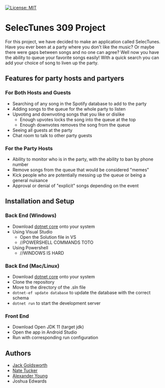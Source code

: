 [![License: MIT](https://img.shields.io/badge/license-Apache%202.0-blue)](https://git.linux.iastate.edu/cs309/spring-2020/JR_2/blob/master/LICENSE)
# SelecTunes 309 Project

For this project, we have decided to make an application called SelecTunes. Have you ever been at a party where you don't like the music? Or maybe there were gaps between songs and no one can agree? Well now you have the ability to queue your favorite songs easily! With a quick search you can add your choice of song to liven up the party.

## Features for party hosts and partyers

### For Both Hosts and Guests
* Searching of any song in the Spotify database to add to the party
* Adding songs to the queue for the whole party to listen
* Upvoting and downvoting songs that you like or dislike
  * Enough upvotes locks the song into the queue at the top
  * Enough downvotes removes the song from the queue
* Seeing all guests at the party
* Chat room to talk to other party guests

### For the Party Hosts
* Ability to monitor who is in the party, with the ability to ban by phone number
* Remove songs from the queue that would be considered "memes"
* Kick people who are potentially messing up the queue or being a general nuisance
* Approval or denial of "explicit" songs depending on the event

## Installation and Setup

### Back End (Windows)
* Download [dotnet core](https://dotnet.microsoft.com/download/dotnet-core/3.1) onto your system
* Using Visual Studio
  * Open the Solution file in VS
  * //POWERSHELL COMMANDS TOTO
* Using Powershell
  * //WINDOWS IS HARD

### Back End (Mac/Linux)
* Download [dotnet core](https://dotnet.microsoft.com/download/dotnet-core/3.1) onto your system
* Clone the repository
* Move to the directory of the .sln file
* `dotnet-ef update database` to update the database with the correct schema
* `dotnet run` to start the development server

### Front End
* Download Open JDK 11 (target jdk)
* Open the app in Android Studio
* Run with corresponding run configuration

## Authors
* [Jack Goldsworth](https://github.com/JackGoldsworth)
* [Nate Tucker](https://github.com/ntuckertriplet)
* [Alexander Young](https://github.com/meun5)
* Joshua Edwards

